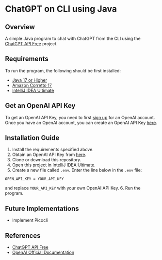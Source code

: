 # ChatGPT on CLI using Java

## Overview
A simple Java program to chat with ChatGPT from the CLI using the [ChatGPT API Free](https://github.com/ayaka14732/ChatGPTAPIFree) project.

## Requirements
To run the program, the following should be first installed:
* [Java 17 or Higher](https://www.oracle.com/java/technologies/downloads/)
* [Amazon Corretto 17](https://docs.aws.amazon.com/corretto/latest/corretto-17-ug/downloads-list.html)
* [IntelliJ IDEA Ultimate](https://www.jetbrains.com/idea/download/#section=windows)

## Get an OpenAI API Key
To get an OpenAI API Key, you need to first [sign up](https://platform.openai.com/signup) for an OpenAI account. Once you have an OpenAI account, you can create an OpenAI API Key [here](https://platform.openai.com/account/api-keys).

## Installation Guide
1. Install the requirements specified above.
2. Obtain an OpenAI API Key from [here](https://platform.openai.com/account/api-keys).
3. Clone or download this repository.
4. Open this project in IntelliJ IDEA Ultimate.
5. Create a new file called `.env`. Enter the line below in the `.env` file:
```
OPEN_API_KEY = YOUR_API_KEY
```
and replace `YOUR_API_KEY` with your own OpenAI API Key.
6. Run the program.

## Future Implementations
* Implement Picocli

## References
* [ChatGPT API Free](https://github.com/ayaka14732/ChatGPTAPIFree)
* [OpenAI Official Documentation](https://platform.openai.com/docs/api-reference)
